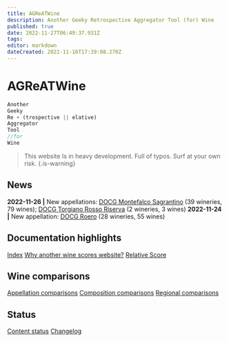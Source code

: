 ```yaml
---
title: AGReATWine
description: Another Geeky Retrospective Aggregator Tool (for) Wine
published: true
date: 2022-11-27T06:49:37.931Z
tags: 
editor: markdown
dateCreated: 2022-11-16T17:39:08.270Z
---
```


# AGReATWine
```javascript
Another
Geeky
Re + (trospective || elative)
Aggregator
Tool 
//for
Wine
```
> This website Is in heavy development. Full of typos. Surf at your own risk.
{.is-warning}

## News
**2022-11-26 |** New appellations: [DOCG Montefalco Sagrantino](/Appellations/Italy/Umbria/DOCG-Montefalco-Sagrantino) (39 wineries, 79 wines); [DOCG Torgiano Rosso Riserva](/Appellations/Italy/Umbria/DOCG-Torgiano-Rosso-Riserva) (2 wineries, 3 wines)
**2022-11-24 |** New appellation: [DOCG Roero](/Appellations/Italy/Piemonte/DOCG-Roero) (28 wineries, 55 wines) 

## Documentation highlights
[Index](/Documentation/index)
[Why another wine scores website?](/Documentation/why-this-website)
[Relative Score](/Documentation/relative-score)

## Wine comparisons
[Appellation comparisons](/appellation-comparisons)
[Composition comparisons](/second-level-comparisons)
[Regional comparisons](/third-level-comparisons)

## Status
[Content status](/Documentation/status)
[Changelog](/Documentation/changelog)